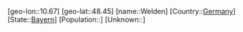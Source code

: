 ﻿---
location: [48.45,10.67]
type: City
tags:
- geo/City


SpocWebEntityId: 35526
isDeleted: false
confidential: public

---
[geo-lon::10.67]
[geo-lat::48.45]
[name::Welden]
[Country::[Germany](geo/Continent/Europe/Germany.md)]
[State::[Bayern](geo/Continent/Europe/Germany/Bayern.md)]
[Population::]
[Unknown::]

